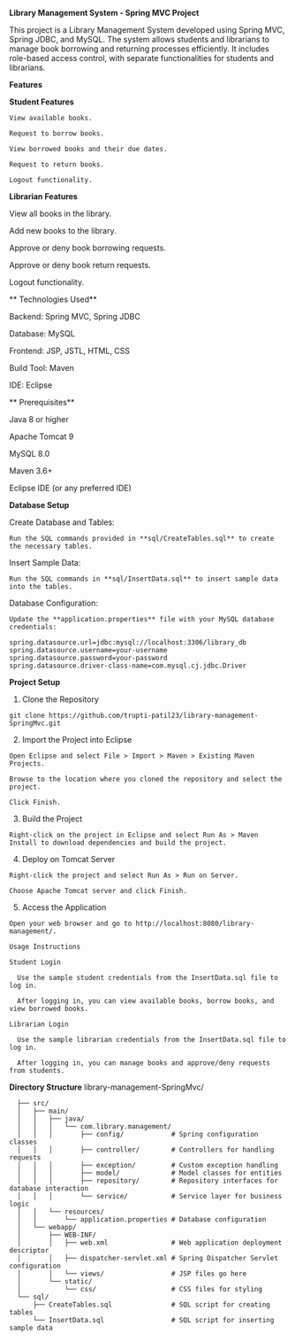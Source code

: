 **Library Management System - Spring MVC Project**

This project is a Library Management System developed using Spring MVC, Spring JDBC, and MySQL. The system allows students and librarians to manage book borrowing and returning processes efficiently. It includes role-based access control, with separate functionalities for students and librarians.

**Features**

**Student Features**

    View available books.
    
    Request to borrow books.
    
    View borrowed books and their due dates.
    
    Request to return books.
    
    Logout functionality.

**Librarian Features**

  View all books in the library.
  
  Add new books to the library.
  
  Approve or deny book borrowing requests.
  
  Approve or deny book return requests.
  
  Logout functionality.

**  Technologies Used**

  Backend: Spring MVC, Spring JDBC
  
  Database: MySQL
  
  Frontend: JSP, JSTL, HTML, CSS
  
  Build Tool: Maven
  
  IDE: Eclipse

 ** Prerequisites**

  Java 8 or higher
  
  Apache Tomcat 9
  
  MySQL 8.0
  
  Maven 3.6+
  
  Eclipse IDE (or any preferred IDE)

**Database Setup**

  Create Database and Tables:
  
    Run the SQL commands provided in **sql/CreateTables.sql** to create the necessary tables.
  
  Insert Sample Data:
  
    Run the SQL commands in **sql/InsertData.sql** to insert sample data into the tables.
  
  Database Configuration:
  
    Update the **application.properties** file with your MySQL database credentials:
  
    spring.datasource.url=jdbc:mysql://localhost:3306/library_db
    spring.datasource.username=your-username
    spring.datasource.password=your-password
    spring.datasource.driver-class-name=com.mysql.cj.jdbc.Driver

**Project Setup**

  1. Clone the Repository
  
    git clone https://github.com/trupti-patil23/library-management-SpringMvc.git
  
  2. Import the Project into Eclipse
  
    Open Eclipse and select File > Import > Maven > Existing Maven Projects.
    
    Browse to the location where you cloned the repository and select the project.
    
    Click Finish.
  
  3. Build the Project
  
    Right-click on the project in Eclipse and select Run As > Maven Install to download dependencies and build the project.
  
  4. Deploy on Tomcat Server
  
    Right-click the project and select Run As > Run on Server.
  
    Choose Apache Tomcat server and click Finish.
  
  5. Access the Application
  
    Open your web browser and go to http://localhost:8080/library-management/.
  
    Usage Instructions
  
    Student Login
  
      Use the sample student credentials from the InsertData.sql file to log in.
      
      After logging in, you can view available books, borrow books, and view borrowed books.
  
    Librarian Login
  
      Use the sample librarian credentials from the InsertData.sql file to log in.
      
      After logging in, you can manage books and approve/deny requests from students.

**Directory Structure**
      library-management-SpringMvc/
      
      ├── src/
      │   ├── main/
      │   │   ├── java/
      │   │   │   └── com.library.management/
      │   │   │       ├── config/            # Spring configuration classes
      │   │   │       ├── controller/        # Controllers for handling requests
      │   │   │       ├── exception/         # Custom exception handling
      │   │   │       ├── model/             # Model classes for entities
      │   │   │       ├── repository/        # Repository interfaces for database interaction
      │   │   │       └── service/           # Service layer for business logic
      │   │   └── resources/
      │   │       └── application.properties # Database configuration
      │   └── webapp/
      │       ├── WEB-INF/
      │       │   ├── web.xml                # Web application deployment descriptor
      │       │   ├── dispatcher-servlet.xml # Spring Dispatcher Servlet configuration
      │       │   └── views/                 # JSP files go here
      │       └── static/
      │           └── css/                   # CSS files for styling
      └── sql/
          ├── CreateTables.sql               # SQL script for creating tables
          └── InsertData.sql                 # SQL script for inserting sample data


